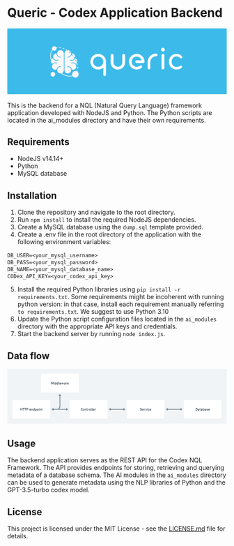 # Queric - Codex Application Backend

![](./diagrams/wallpaper.png)

This is the backend for a NQL (Natural Query Language) framework application developed with NodeJS and Python. The Python scripts are located in the ai_modules directory and have their own requirements.

## Requirements

- NodeJS v14.14+
- Python
- MySQL database

## Installation

1. Clone the repository and navigate to the root directory.
2. Run `npm install` to install the required NodeJS dependencies.
3. Create a MySQL database using the `dump.sql` template provided.
4. Create a .env file in the root directory of the application with the following environment variables:
```DB_HOST=localhost
DB_USER=<your_mysql_username>
DB_PASS=<your_mysql_password>
DB_NAME=<your_mysql_database_name>
CODex_API_KEY=<your_codex_api_key>
```
5. Install the required Python libraries using `pip install -r requirements.txt`.
    Some requirements might be incoherent with running python version: in that case, install each requirement manually referring `to requirements.txt`. We suggest to use Python 3.10
6. Update the Python script configuration files located in the `ai_modules` directory with the appropriate API keys and credentials.
7. Start the backend server by running `node index.js`.

## Data flow
![](./diagrams/data-flow.png)

## Usage

The backend application serves as the REST API for the Codex NQL Framework. The API provides endpoints for storing, retrieving and querying metadata of a database schema. The AI modules in the `ai_modules` directory can be used to generate metadata using the NLP libraries of Python and the GPT-3.5-turbo codex model.

## License

This project is licensed under the MIT License - see the [LICENSE.md](LICENSE.md) file for details.

